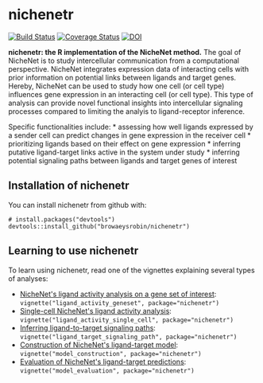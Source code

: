 <!-- README.md is generated from README.Rmd. Please edit that file -->
<!-- github markdown built using
rmarkdown::render("README.Rmd",output_format = "md_document")
-->
nichenetr
=========

[![Build
Status](https://travis-ci.com/browaeysrobin/nichenetr.svg?token=VGtLRzaypARgyC5XCHLK&branch=master)](https://travis-ci.com/browaeysrobin/nichenetr)
[![Coverage
Status](https://codecov.io/gh/browaeysrobin/nichenetr/branch/master/graph/badge.svg?token=6MVsN4nFlq)](https://codecov.io/gh/browaeysrobin/nichenetr?branch=master&token=6MVsN4nFlq)
[![DOI](https://zenodo.org/badge/DOI/10.5281/zenodo.1484138.svg)](https://doi.org/10.5281/zenodo.1484138)

**nichenetr: the R implementation of the NicheNet method.** The goal of
NicheNet is to study intercellular communication from a computational
perspective. NicheNet integrates expression data of interacting cells
with prior information on potential links between ligands and target
genes. Hereby, NicheNet can be used to study how one cell (or cell type)
influences gene expression in an interacting cell (or cell type). This
type of analysis can provide novel functional insights into
intercellular signaling processes compared to limiting the analyis to
ligand-receptor inference.

Specific functionalities include: \* assessing how well ligands
expressed by a sender cell can predict changes in gene expression in the
receiver cell \* prioritizing ligands based on their effect on gene
expression \* inferring putative ligand-target links active in the
system under study \* inferring potential signaling paths between
ligands and target genes of interest

Installation of nichenetr
-------------------------

You can install nichenetr from github with:

    # install.packages("devtools")
    devtools::install_github("browaeysrobin/nichenetr")

Learning to use nichenetr
-------------------------

To learn using nichenetr, read one of the vignettes explaining several
types of analyses:

-   [NicheNet's ligand activity analysis on a gene set of
    interest](vignettes/ligand_activity_geneset.md):
    `vignette("ligand_activity_geneset", package="nichenetr")`
-   [Single-cell NicheNet's ligand activity
    analysis](vignettes/ligand_activity_single_cell.md):
    `vignette("ligand_activity_single_cell", package="nichenetr")`
-   [Inferring ligand-to-target signaling
    paths](vignettes/ligand_target_signaling_path.md):
    `vignette("ligand_target_signaling_path", package="nichenetr")`
-   [Construction of NicheNet's ligand-target
    model](vignettes/model_construction.md):
    `vignette("model_construction", package="nichenetr")`
-   [Evaluation of NicheNet's ligand-target
    predictions](vignettes/model_evaluation.md):
    `vignette("model_evaluation", package="nichenetr")`
